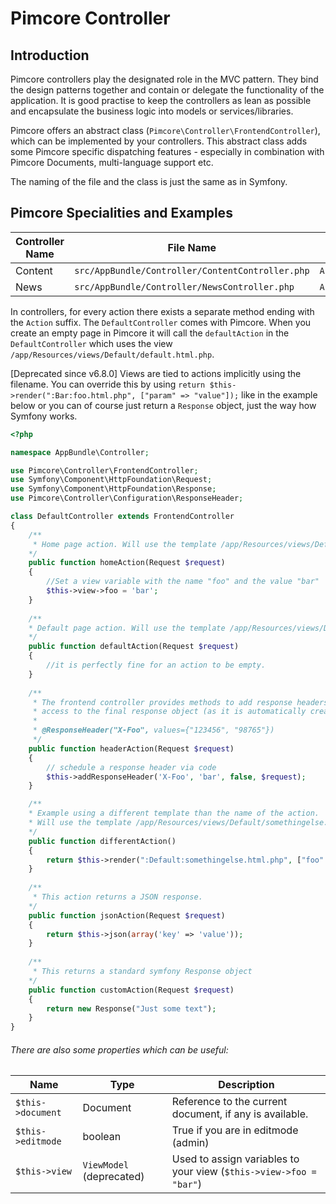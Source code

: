 # Pimcore Controller

## Introduction

Pimcore controllers play the designated role in the MVC pattern. They bind the design patterns together and contain or delegate 
the functionality of the application. It is good practise to keep the controllers as lean as possible and encapsulate
the business logic into models or services/libraries. 

Pimcore offers an abstract class (`Pimcore\Controller\FrontendController`), which can be implemented by your controllers.
This abstract class adds some Pimcore specific dispatching features - especially in combination with Pimcore Documents,
multi-language support etc. 

The naming of the file and the class is just the same as in Symfony. 

## Pimcore Specialities and Examples

| Controller Name | File Name                   | Class Name        | Default View Directory               |
|-----------------|-----------------------------|-------------------|--------------------------------------|
| Content         | `src/AppBundle/Controller/ContentController.php` | `AppBundle\Controller\ContentController` | `/app/Resources/views/Content` |
| News            | `src/AppBundle/Controller/NewsController.php`    | `AppBundle\Controller\NewsController`    | `/app/Resources/views/News`    |

In controllers, for every action there exists a separate method ending with the `Action` suffix. 
The `DefaultController` comes with Pimcore. When you create an empty page in Pimcore it will call 
the `defaultAction` in the `DefaultController` which uses the view `/app/Resources/views/Default/default.html.php`. 

[Deprecated since v6.8.0] Views are tied to actions implicitly using the filename. 
You can override this by using `return $this->render(":Bar:foo.html.php", ["param" => "value"]);`
 like in the example below or you can of course just return a `Response` object, just the way how Symfony works.

```php
<?php

namespace AppBundle\Controller;

use Pimcore\Controller\FrontendController;
use Symfony\Component\HttpFoundation\Request;
use Symfony\Component\HttpFoundation\Response;
use Pimcore\Controller\Configuration\ResponseHeader;

class DefaultController extends FrontendController
{ 
    /**
     * Home page action. Will use the template /app/Resources/views/Default/home.html.php
    */
    public function homeAction(Request $request)
    {
        //Set a view variable with the name "foo" and the value "bar"
        $this->view->foo = 'bar';
    }
     
    /**
    * Default page action. Will use the template /app/Resources/views/Default/default.html.php
    */
    public function defaultAction(Request $request)
    {
        //it is perfectly fine for an action to be empty.
    }
    
    /**
     * The frontend controller provides methods to add response headers via annotation without having
     * access to the final response object (as it is automatically created when rendering the view).
     *
     * @ResponseHeader("X-Foo", values={"123456", "98765"})
     */
    public function headerAction(Request $request)
    {
        // schedule a response header via code
        $this->addResponseHeader('X-Foo', 'bar', false, $request);
    }

    /**
    * Example using a different template than the name of the action.
    * Will use the template /app/Resources/views/Default/somethingelse.html.php as view.
    */
    public function differentAction()
    {
        return $this->render(":Default:somethingelse.html.php", ["foo" => "bar"]);
    }
    
    /**
     * This action returns a JSON response. 
    */
    public function jsonAction(Request $request)
    {
        return $this->json(array('key' => 'value'));
    }
    
    /**
     * This returns a standard symfony Response object 
    */
    public function customAction(Request $request)
    {
        return new Response("Just some text");
    }
}
``` 

###### There are also some properties which can be useful:

| Name              | Type        | Description                                              |
|-------------------|-------------|----------------------------------------------------------|
| `$this->document` | Document    | Reference to the current document, if any is available.  |
| `$this->editmode` | boolean     | True if you are in editmode (admin)                      |
| `$this->view`     | `ViewModel` (deprecated) | Used to assign variables to your view (`$this->view->foo = "bar"`) |
   
